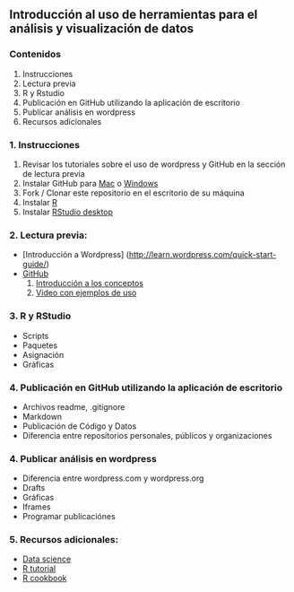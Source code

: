 ## Introducción al uso de herramientas para el análisis y visualización de datos


### Contenidos

1. Instrucciones
2. Lectura previa
3. R y Rstudio
4. Publicación en GitHub utilizando la aplicación de escritorio
5. Publicar análisis en wordpress
6. Recursos adicionales

### 1. Instrucciones
1. Revisar los tutoriales sobre el uso de wordpress y GitHub en la sección de lectura previa
2. Instalar GitHub para [Mac](https://mac.github.com/) o [Windows](https://windows.github.com/)
3. Fork / Clonar este repositorio en el escritorio de su máquina
4. Instalar [R](http://cran.itam.mx/)
5. Instalar [RStudio desktop](http://www.rstudio.com/products/rstudio/#Desk)

### 2. Lectura previa:
* [Introducción a Wordpress] (http://learn.wordpress.com/quick-start-guide/)
* [GitHub](https://github.com)
  1. [Introducción a los conceptos](http://readwrite.com/2013/09/30/understanding-github-a-journey-for-beginners-part-1)
  2. [Video con ejemplos de uso](https://www.youtube.com/watch?v=0fKg7e37bQE)

### 3. R y RStudio
* Scripts
* Paquetes
* Asignación
* Gráficas

### 4. Publicación en GitHub utilizando la aplicación de escritorio
* Archivos readme, .gitignore
* Markdown
* Publicación de Código y Datos
* Diferencia entre repositorios personales, públicos y organizaciones

### 4. Publicar análisis en wordpress
* Diferencia entre wordpress.com y wordpress.org
* Drafts
* Gráficas
* Iframes
* Programar publicaciónes

### 5. Recursos adicionales:
* [Data science](https://github.com/josecarlosgonz/go)
* [R tutorial](http://www.statmethods.net/index.html)
* [R cookbook](http://www.cookbook-r.com/) 

